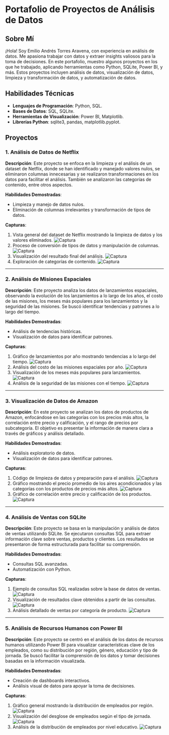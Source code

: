 # Portafolio de Proyectos de Análisis de Datos

## Sobre Mí
¡Hola! Soy Emilio Andrés Torres Aravena, con experiencia en análisis de datos. Me apasiona trabajar con datos y extraer insights valiosos para la toma de decisiones. En este portafolio, muestro algunos proyectos en los que he trabajado, aplicando herramientas como Python, SQLite, Power BI, y más. Estos proyectos incluyen análisis de datos, visualización de datos, limpieza y transformación de datos, y automatización de datos.

## Habilidades Técnicas
- **Lenguajes de Programación**: Python, SQL.
- **Bases de Datos**: SQL, SQLite.
- **Herramientas de Visualización**: Power BI, Matplotlib.
- **Librerías Python**: sqlite3, pandas, matplotlib.pyplot.

## Proyectos

### 1. Análisis de Datos de Netflix
**Descripción**: Este proyecto se enfoca en la limpieza y el análisis de un dataset de Netflix, donde se han identificado y manejado valores nulos, se eliminaron columnas innecesarias y se realizaron transformaciones en los datos para facilitar el análisis. También se analizaron las categorías de contenido, entre otros aspectos.

**Habilidades Demostradas**:
- Limpieza y manejo de datos nulos.
- Eliminación de columnas irrelevantes y transformación de tipos de datos.

**Capturas**:
1. Vista general del dataset de Netflix mostrando la limpieza de datos y los valores eliminados. ![Captura](capturas_netflix/Portafolio(0).png)
2. Proceso de conversión de tipos de datos y manipulación de columnas. ![Captura](capturas_netflix/portafolio(2).png)
3. Visualización del resultado final del análisis. ![Captura](capturas_netflix/portafolio(6).png)
4. Exploración de categorías de contenido. ![Captura](capturas_netflix/portafolio(7).png)

---

### 2. Análisis de Misiones Espaciales
**Descripción**: Este proyecto analiza los datos de lanzamientos espaciales, observando la evolución de los lanzamientos a lo largo de los años, el costo de las misiones, los meses más populares para los lanzamientos y la seguridad de las misiones. Se buscó identificar tendencias y patrones a lo largo del tiempo.

**Habilidades Demostradas**:
- Análisis de tendencias históricas.
- Visualización de datos para identificar patrones.

**Capturas**:
1. Gráfico de lanzamientos por año mostrando tendencias a lo largo del tiempo. ![Captura](capturas_espaciales/captura(1).png)
2. Análisis del costo de las misiones espaciales por año. ![Captura](capturas_espaciales/captura(3).png)
3. Visualización de los meses más populares para lanzamientos. ![Captura](capturas_espaciales/captura(5.0).png)
4. Análisis de la seguridad de las misiones con el tiempo. ![Captura](capturas_espaciales/captura(6).png)

---

### 3. Visualización de Datos de Amazon
**Descripción**: En este proyecto se analizan los datos de productos de Amazon, enfocándose en las categorías con los precios más altos, la correlación entre precio y calificación, y el rango de precios por subcategoría. El objetivo es presentar la información de manera clara a través de gráficos y análisis detallado.

**Habilidades Demostradas**:
- Análisis exploratorio de datos.
- Visualización de datos para identificar patrones.

**Capturas**:
1. Código de limpieza de datos y preparación para el análisis. ![Captura](capturas_amazon/captura(0).png)
2. Gráfico mostrando el precio promedio de los aires acondicionados y las categorías con los productos de precios más altos. ![Captura](capturas_amazon/captura_grafico(2).png)
3. Gráfico de correlación entre precio y calificación de los productos. ![Captura](capturas_amazon/captura_powerbi(3).png)

---

### 4. Análisis de Ventas con SQLite
**Descripción**: Este proyecto se basa en la manipulación y análisis de datos de ventas utilizando SQLite. Se ejecutaron consultas SQL para extraer información clave sobre ventas, productos y clientes. Los resultados se presentaron de forma estructurada para facilitar su comprensión.

**Habilidades Demostradas**:
- Consultas SQL avanzadas.
- Automatización con Python.

**Capturas**:
1. Ejemplo de consultas SQL realizadas sobre la base de datos de ventas. ![Captura](sqlite/captura_sqlite(0).png)
2. Visualización de resultados clave obtenidos a partir de las consultas. ![Captura](sqlite/captura_sqlite(3).png)
3. Análisis detallado de ventas por categoría de producto. ![Captura](sqlite/captura_sqlite(5).png)

---

### 5. Análisis de Recursos Humanos con Power BI
**Descripción**: Este proyecto se centró en el análisis de los datos de recursos humanos utilizando Power BI para visualizar características clave de los empleados, como su distribución por región, género, educación y tipo de jornada. Se buscó facilitar la comprensión de los datos y tomar decisiones basadas en la información visualizada.

**Habilidades Demostradas**:
- Creación de dashboards interactivos.
- Análisis visual de datos para apoyar la toma de decisiones.

**Capturas**:
1. Gráfico general mostrando la distribución de empleados por región. ![Captura](captura_PowerBI/powerbi(0).png)
2. Visualización del desglose de empleados según el tipo de jornada. ![Captura](captura_PowerBI/powerbi(1).png)
3. Análisis de la distribución de empleados por nivel educativo. ![Captura](captura_PowerBI/powerbi(2).png)



